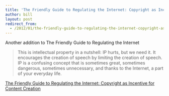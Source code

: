 ```yaml
---
title: 'The Friendly Guide to Regulating the Internet: Copyright as Incentive for Content Creation'
author: bill
layout: post
redirect_from:
  - /2012/01/the-friendly-guide-to-regulating-the-internet-copyright-as-incentive-for-content-creation/
---
```

Another addition to The Friendly Guide to Regulating the Internet

> This is intellectual property in a nutshell: IP hurts, but we need it. It
> encourages the creation of speech by limiting the creation of speech. IP is a
> confusing concept that is sometimes great, sometimes dangerous, sometimes
> unnecessary, and thanks to the Internet, a part of your everyday life.

[The Friendly Guide to Regulating the Internet: Copyright as Incentive for Content Creation](http://blog.friendlytos.org/?p=105)
